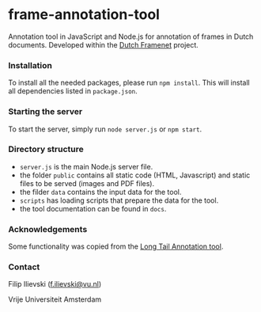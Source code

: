 # frame-annotation-tool
Annotation tool in JavaScript and Node.js for annotation of frames in Dutch documents. Developed within the [Dutch Framenet](http://dutchframenet.nl) project.

### Installation

To install all the needed packages, please run `npm install`. This will install all dependencies listed in `package.json`.

### Starting the server

To start the server, simply run `node server.js` or `npm start`.

### Directory structure

* `server.js` is the main Node.js server file.
* the folder `public` contains all static code (HTML, Javascript) and static files to be served (images and PDF files).
* the filder `data` contains the input data for the tool.
* `scripts` has loading scripts that prepare the data for the tool.
* the tool documentation can be found in `docs`.

### Acknowledgements

Some functionality was copied from the <a href="https://github.com/cltl/LongTailAnnotation">Long Tail Annotation tool</a>.

### Contact
Filip Ilievski (f.ilievski@vu.nl)

Vrije Universiteit Amsterdam
